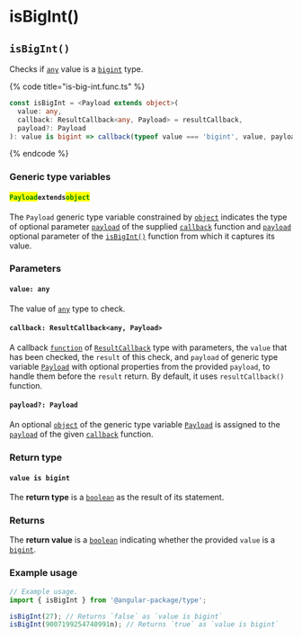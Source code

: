 # isBigInt()

## `isBigInt()`

Checks if [`any`](https://www.typescriptlang.org/docs/handbook/2/everyday-types.html#any) value is a [`bigint`](https://developer.mozilla.org/en-US/docs/Web/JavaScript/Reference/Global\_Objects/BigInt) type.

{% code title="is-big-int.func.ts" %}
```typescript
const isBigInt = <Payload extends object>(
  value: any,
  callback: ResultCallback<any, Payload> = resultCallback,
  payload?: Payload
): value is bigint => callback(typeof value === 'bigint', value, payload);
```
{% endcode %}

### Generic type variables

#### <mark style="color:green;">**`Payload`**</mark>**`extends`**<mark style="color:green;">**`object`**</mark>

The `Payload` generic type variable constrained by [`object`](https://www.typescriptlang.org/docs/handbook/basic-types.html#object) indicates the type of optional parameter [`payload`](../types/resultcallback.md#payload-payload) of the supplied [`callback`](isbigint.md#callback-resultcallback-less-than-any-payload-greater-than) function and [`payload`](isbigint.md#payload-payload) optional parameter of the [`isBigInt()`](isbigint.md#isbigint) function from which it captures its value.

### Parameters

#### `value: any`

The value of [`any`](https://www.typescriptlang.org/docs/handbook/2/everyday-types.html#any) type to check.

#### `callback: ResultCallback<any, Payload>`

A callback [`function`](https://developer.mozilla.org/en-US/docs/Web/JavaScript/Guide/Functions) of [`ResultCallback`](../types/resultcallback.md) type with parameters, the `value` that has been checked, the `result` of this check, and `payload` of generic type variable [`Payload`](isbigint.md#payloadextendsobject) with optional properties from the provided `payload`, to handle them before the `result` return. By default, it uses `resultCallback()` function.

#### `payload?: Payload`

An optional [`object`](https://developer.mozilla.org/en-US/docs/Web/JavaScript/Reference/Global\_Objects/Object) of the generic type variable [`Payload`](isbigint.md#payloadextendsobject) is assigned to the [`payload`](../types/resultcallback.md#payload-payload) of the given [`callback`](isbigint.md#callback-resultcallback-less-than-any-payload-greater-than) function.

### Return type

#### `value is bigint`

The **return type** is a [`boolean`](https://www.typescriptlang.org/docs/handbook/basic-types.html#boolean) as the result of its statement.

### Returns

The **return value** is a [`boolean`](https://developer.mozilla.org/en-US/docs/Web/JavaScript/Reference/Global\_Objects/Boolean) indicating whether the provided `value` is a [`bigint`](https://developer.mozilla.org/en-US/docs/Web/JavaScript/Reference/Global\_Objects/BigInt).

### Example usage

```typescript
// Example usage.
import { isBigInt } from '@angular-package/type';

isBigInt(27); // Returns `false` as `value is bigint`
isBigInt(9007199254740991n); // Returns `true` as `value is bigint`
```
